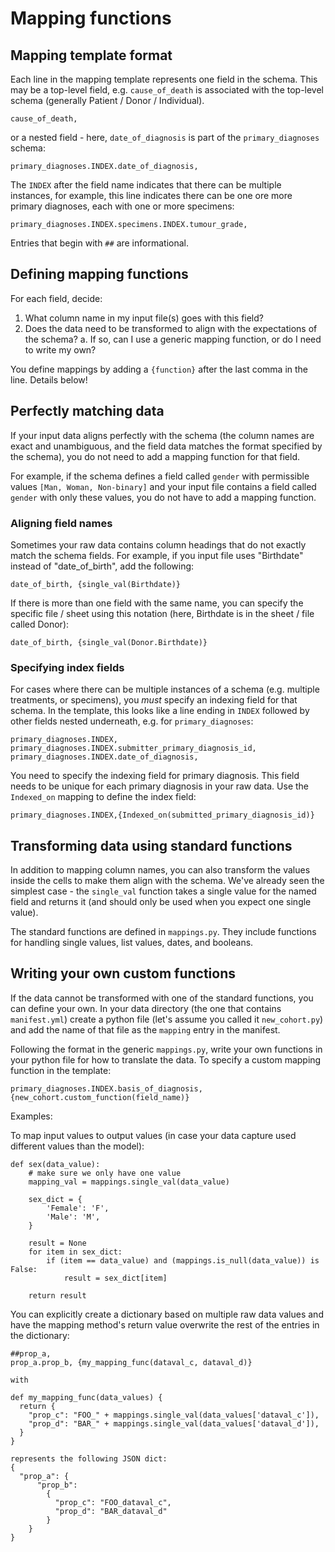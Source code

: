 # Mapping functions

## Mapping template format

Each line in the mapping template represents one field in the schema. This may be a top-level field, e.g. `cause_of_death` is associated with the top-level schema (generally Patient / Donor / Individual).

`cause_of_death,`

or a nested field - here, `date_of_diagnosis` is part of the `primary_diagnoses` schema:

`primary_diagnoses.INDEX.date_of_diagnosis,`

The `INDEX` after the field name indicates that there can be multiple instances, for example, this line indicates there can be one ore more primary diagnoses, each with one or more specimens:

`primary_diagnoses.INDEX.specimens.INDEX.tumour_grade,`

Entries that begin with `##` are informational. 

## Defining mapping functions

For each field, decide:

1. What column name in my input file(s) goes with this field?
2. Does the data need to be transformed to align with the expectations of the schema?
    a. If so, can I use a generic mapping function, or do I need to write my own?

You define mappings by adding a `{function}` after the last comma in the line. Details below!

## Perfectly matching data

If your input data aligns perfectly with the schema (the column names are exact and unambiguous, and the field data matches the format specified by the schema), you do not need to add a mapping function for that field. 

For example, if the schema defines a field called `gender` with permissible values `[Man, Woman, Non-binary]` and your input file contains a field called `gender` with only these values, you do not have to add a mapping function. 


### Aligning field names

Sometimes your raw data contains column headings that do not exactly match the schema fields. For example, if you input file uses "Birthdate" instead of "date_of_birth", add the following:

`date_of_birth, {single_val(Birthdate)}`

If there is more than one field with the same name, you can specify the specific file / sheet using this notation (here, Birthdate is in the sheet / file called Donor):

`date_of_birth, {single_val(Donor.Birthdate)}`

### Specifying index fields

For cases where there can be multiple instances of a schema (e.g. multiple treatments, or specimens), you _must_ specify an indexing field for that schema. In the template, this looks like a line ending in `INDEX` followed by other fields nested underneath, e.g. for `primary_diagnoses`:

```
primary_diagnoses.INDEX,
primary_diagnoses.INDEX.submitter_primary_diagnosis_id,
primary_diagnoses.INDEX.date_of_diagnosis,
```

You need to specify the indexing field for primary diagnosis. This field needs to be unique for each primary diagnosis in your raw data. Use the `Indexed_on` mapping to define the index field:

`primary_diagnoses.INDEX,{Indexed_on(submitted_primary_diagnosis_id)}`


## Transforming data using standard functions

In addition to mapping column names, you can also transform the values inside the cells to make them align with the schema. We've already seen the simplest case - the `single_val` function takes a single value for the named field and returns it (and should only be used when you expect one single value). 

The standard functions are defined in `mappings.py`. They include functions for handling single values, list values, dates, and booleans. 


## Writing your own custom functions

If the data cannot be transformed with one of the standard functions, you can define your own. In your data directory (the one that contains `manifest.yml`) create a python file (let's assume you called it `new_cohort.py`) and add the name of that file as the `mapping` entry in the manifest. 

Following the format in the generic `mappings.py`, write your own functions in your python file for how to translate the data. To specify a custom mapping function in the template:

`primary_diagnoses.INDEX.basis_of_diagnosis,{new_cohort.custom_function(field_name)}`

Examples:

To map input values to output values (in case your data capture used different values than the model):

```
def sex(data_value):
    # make sure we only have one value
    mapping_val = mappings.single_val(data_value)
    
    sex_dict = {
        'Female': 'F',
        'Male': 'M',
    }

    result = None
    for item in sex_dict:
        if (item == data_value) and (mappings.is_null(data_value)) is False:
            result = sex_dict[item]

    return result
```

You can explicitly create a dictionary based on multiple raw data values and have the mapping method's return value overwrite the rest of the entries in the dictionary:

```
##prop_a,
prop_a.prop_b, {my_mapping_func(dataval_c, dataval_d)}

with

def my_mapping_func(data_values) {
  return {
    "prop_c": "FOO_" + mappings.single_val(data_values['dataval_c']),
    "prop_d": "BAR_" + mappings.single_val(data_values['dataval_d']),
  }
}

represents the following JSON dict:
{
  "prop_a": {
      "prop_b":
        {
          "prop_c": "FOO_dataval_c",
          "prop_d": "BAR_dataval_d"
        }
    }
}

```
